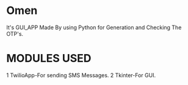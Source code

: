 # Omen
It's GUI_APP Made By using Python for Generation and Checking The OTP's.
# MODULES USED
1 TwilioApp-For sending SMS Messages.
2 Tkinter-For GUI.
